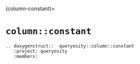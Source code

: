 (column-constant)=
# `column::constant`

```{eval-rst}
.. doxygenstruct::  queryosity::column::constant
   :project: queryosity
   :members:
```